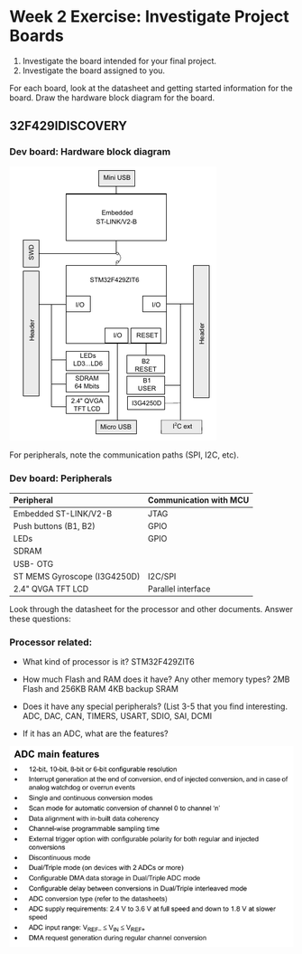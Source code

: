 # Week 2 Exercise: Investigate Project Boards
1. Investigate the board intended for your final project. 
2. Investigate the board assigned to you. 

For each board, look at the datasheet and getting started information for the board. 
Draw the hardware block diagram for the board.

## 32F429IDISCOVERY

### Dev board: Hardware block diagram
![](assets/hw_bd_stm32f4discovery.png)


For peripherals, note the communication paths (SPI, I2C, etc).
### Dev board: Peripherals
|Peripheral      |Communication with MCU|
|:-------------|:--------------------------|
|Embedded ST-LINK/V2-B|    JTAG|
|Push buttons (B1, B2)|    GPIO|
|LEDs|            GPIO|
|SDRAM|         |
|USB- OTG|               |
|ST MEMS Gyroscope (I3G4250D)|    I2C/SPI|
|2.4" QVGA TFT LCD|       Parallel interface|

Look through the datasheet for the processor and other documents. Answer these questions: 
### Processor related:
* What kind of processor is it? 
    STM32F429ZIT6

* How much Flash and RAM does it have? Any other memory types? 
    2MB Flash and 256KB RAM
    4KB backup SRAM

* Does it have any special peripherals? (List 3-5 that you find interesting.
    ADC, DAC, CAN, TIMERS, USART, SDIO, SAI, DCMI 

* If it has an ADC, what are the features?
  
![ADC features](assets/ADC_features.png)

